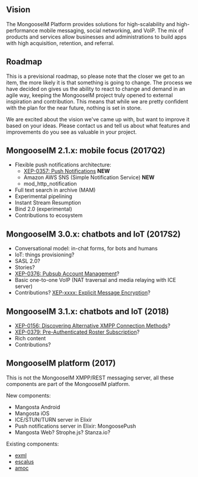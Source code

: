 ## Vision

The MongooseIM Platform provides solutions for high-scalability and high-performance mobile messaging, social networking, and VoIP. 
The mix of products and services allow businesses and administrations to build apps with high acquisition, retention, and referral.

## Roadmap

This is a previsional roadmap, so please note that the closer we get to an item, the more likely it is that something is going to change. 
The process we have decided on gives us the ability to react to change and demand in an agile way, keeping the MongooseIM project truly opened to external inspiration and contribution.
This means that while we are pretty confident with the plan for the near future, nothing is set in stone. 

We are excited about the vision we've came up with, but want to improve it based on your ideas.
Please contact us and tell us about what features and improvements do you see as valuable in your project.



## MongooseIM 2.1.x: mobile focus (2017Q2)

* Flexible push notifications architecture:
    * [XEP-0357: Push Notifications](https://xmpp.org/extensions/xep-0357.html) **NEW**
    * Amazon AWS SNS (Simple Notification Service) **NEW**
    * mod_http_notification
* Full text search in archive (MAM)
* Experimental pipelining
* Instant Stream Resumption
* Bind 2.0 (experimental)
* Contributions to ecosystem

## MongooseIM 3.0.x: chatbots and IoT (2017S2)

* Conversational model: in-chat forms, for bots and humans
* IoT: things provisioning?
* SASL 2.0?
* Stories?
* [XEP-0376: Pubsub Account Management](https://xmpp.org/extensions/xep-0376.html)?
* Basic one-to-one VoIP (NAT traversal and media relaying with ICE server)
* Contributions? [XEP-xxxx: Explicit Message Encryption](https://xmpp.org/extensions/inbox/eme.html)?

## MongooseIM 3.1.x: chatbots and IoT (2018)

* [XEP-0156: Discovering Alternative XMPP Connection Methods](http://xmpp.org/extensions/xep-0156.html)?
* [XEP-0379: Pre-Authenticated Roster Subscription](https://xmpp.org/extensions/xep-0379.html)?
* Rich content
* Contributions?

## MongooseIM platform (2017)

This is not the MongooseIM XMPP/REST messaging server, all these components are part of the MongooseIM platform.

New components:
* Mangosta Android
* Mangosta iOS
* ICE/STUN/TURN server in Elixir
* Push notifications server in Elixir: MongoosePush
* Mangosta Web? Strophe.js? Stanza.io?

Existing components:
* [exml](https://github.com/esl/exml)
* [escalus](https://github.com/esl/escalus)
* [amoc](https://github.com/esl/amoc)
